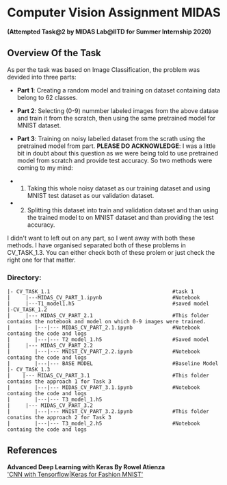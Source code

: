 # Computer Vision Assignment MIDAS

__(Attempted Task@2 by MIDAS Lab@IITD for Summer Internship 2020)__

## __Overview Of the Task__

As per the task was based on Image Classification, the problem was devided into three parts:</br>
-   __Part 1__: Creating a random model and training on dataset containing data belong to 62 classes.

-   __Part 2__: Selecting (0-9) nummber labeled images from the above datase and train it from the scratch, then using the same pretrained model for MNIST dataset.

-   __Part 3__: Training on noisy labelled dataset from the scrath using the pretrained model from part. __PLEASE DO ACKNOWLEDGE__: I was a little bit in doubt about this question as we were being told to use pretrained model from scratch and provide test accuracy.  So two methods were coming to my mind:
  - 1. Taking this whole noisy dataset as our training dataset and using MNIST test dataset as our validation dataset.
  - 2. Splitting this dataset into train and validation dataset and than using the trained model to on MNIST dataset and than providing the test accuracy.

I didn't want to left out on any part, so I went away with both these methods.
I have organised separated both of these problems in CV_TASK_1.3. You can either check both of these prolem or just check the right one for that matter. 

### Directory:

    |- CV_TASK_1.1                                        #task 1    
    |     |---MIDAS_CV_PART_1.ipynb                       #Notebook
    |     |---T1_model1.h5                                #saved model
    |-CV_TASK_1.2
    |     |--- MIDAS_CV_PART_2.1                          #This folder contains the notebook and model on which 0-9 images were trained.
    |        |---|--- MIDAS_CV_PART_2.1.ipynb             #Notebook containg the code and logs
    |        |---|--- T2_model_1.h5                       #Saved model
    |     |--- MIDAS_CV_PART_2.2
    |        |---|--- MNIST_CV_PART_2.2.ipynb             #Notebook containg the code and logs
    |        |---|--- BASE MODEL                          #Baseline Model
    |- CV_TASK_1.3
    |    |--- MIDAS_CV_PART_3.1                           #This folder contains the approach 1 for Task 3
    |        |---|--- MIDAS_CV_PART_3.1.ipynb             #Notebook containg the code and logs
    |        |---|--- T3_model_1.h5
    |     |--- MIDAS_CV_PART_3.2
    |        |---|--- MNIST_CV_PART_3.2.ipynb             #This folder conatins the approach 2 for Task 3
    |        |---|--- T3_model_2.h5                       #Notebook containg the code and logs
    
    
 ## __References__
 __Advanced Deep Learning with Keras By Rowel Atienza__ </br>
 ['CNN with Tensorflow|Keras for Fashion MNIST'](https://www.kaggle.com/gpreda/cnn-with-tensorflow-keras-for-fashion-mnist)
